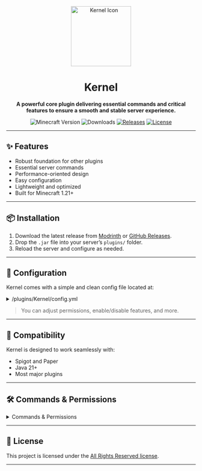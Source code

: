 <div align="center">

<a href="https://modrinth.com/plugin/kernel/" target="_blank" title="Kernel on Modrinth">
  <img width="160px" alt="Kernel Icon" src="https://cdn.modrinth.com/data/cached_images/86832cb77c5fbd391f7c7018f3e8369baf08ed9c.png">
</a>

<a name="readme-top"></a>

# Kernel

**A powerful core plugin delivering essential commands and critical features to ensure a smooth and stable server
experience.**

![Minecraft Version][minecraft_version_img]
![Downloads][downloads_img]
[![Releases][releases_img]][releases_url]
[![License][repo_license_img]][repo_license_url]

</div>

---

## ✨ Features

- Robust foundation for other plugins
- Essential server commands
- Performance-oriented design
- Easy configuration
- Lightweight and optimized
- Built for Minecraft 1.21+

---

## 📦 Installation

1. Download the latest release from [Modrinth](https://modrinth.com/project/kernel#download)
   or [GitHub Releases][releases_url].
2. Drop the `.jar` file into your server’s `plugins/` folder.
3. Reload the server and configure as needed.

---

## 📁 Configuration

Kernel comes with a simple and clean config file located at:

<details>
<summary>/plugins/Kernel/config.yml</summary>

```yaml
## Kernel Configuration
```

</details>

> You can adjust permissions, enable/disable features, and more.

---

## 🧩 Compatibility

Kernel is designed to work seamlessly with:

* Spigot and Paper
* Java 21+
* Most major plugins

---

## 🛠️ Commands & Permissions

<details>
<summary>Commands & Permissions</summary>

| Command                 | Description                                   | Permission                   |
|-------------------------|-----------------------------------------------|------------------------------|
| `/kernel`               | Main command info/help.                       | `kernel.command.main`        |
| `/kernel help`          | Commands list.                                | `kernel.command.main.help`   |
| `/kernel reload`        | Reloads configuration.                        | `kernel.command.main.reload` |
| `/heal [player]`        | Heals a player to full health.                | `kernel.admin.heal`          |
| `/feed [player]`        | Fills a player's hunger to max.               | `kernel.admin.feed`          |
| `/fly [player]`         | Toggles flight mode.                          | `kernel.admin.fly`           |
| `/vanish [player]`      | Toggles vanish mode.                          | `kernel.admin.vanish`        |
| `/god [player]`         | Toggles god mode.                             | `kernel.admin.god`           |
| `/hat [player]`         | Puts the item in your hand on your head.      | `kernel.admin.hat`           |
| `/whois <player>`       | Displays detailed information about a player. | `kernel.admin.whois`         |
| `/broadcast <message>`  | Sends a message to the entire server.         | `kernel.admin.broadcast`     |
| `/adminchat <msg>`      | Sends a message to admin chat.                | `kernel.admin.adminchat`     |
| `/freeze [player]`      | Freezes a player, preventing all actions.     | `kernel.admin.freeze`        |
| `/clearchat`            | Clears chat for all players.                  | `kernel.admin.clearchat`     |
| `/speed <fly\|walk> <>` | Changes a player's walk or fly speed.         | `kernel.admin.speed`         |
| `/repair`               | Repairs the item in your hand.                | `kernel.admin.repair`        |

| `/invsee <player>`      | Views another player's inventory.             | `kernel.admin.invsee`        |
| `/equsee <player>`      | Views another player's armors and offhand.    | `kernel.admin.equsee`        |
| `/endersee [player]`    | Views another player's ender chest.           | `kernel.admin.endersee`      |
| `/afk`                  | Toggles AFK status.                           | `kernel.utility.afk`         |

</details>

---

## 📃 License

This project is licensed under the [All Rights Reserved license][repo_license_url].

---

[downloads_img]: https://img.shields.io/modrinth/dt/kernel?color=default

[releases_img]: https://img.shields.io/github/v/release/Lightre/kernel?color=aqua

[releases_url]: https://github.com/Lightre/kernel/releases

[repo_license_img]: https://img.shields.io/badge/license-ARR-yellow.svg

[repo_license_url]: https://github.com/Lightre/kernel/blob/main/LICENSE

[minecraft_version_img]: https://img.shields.io/badge/minecraft-1.21x-green.svg